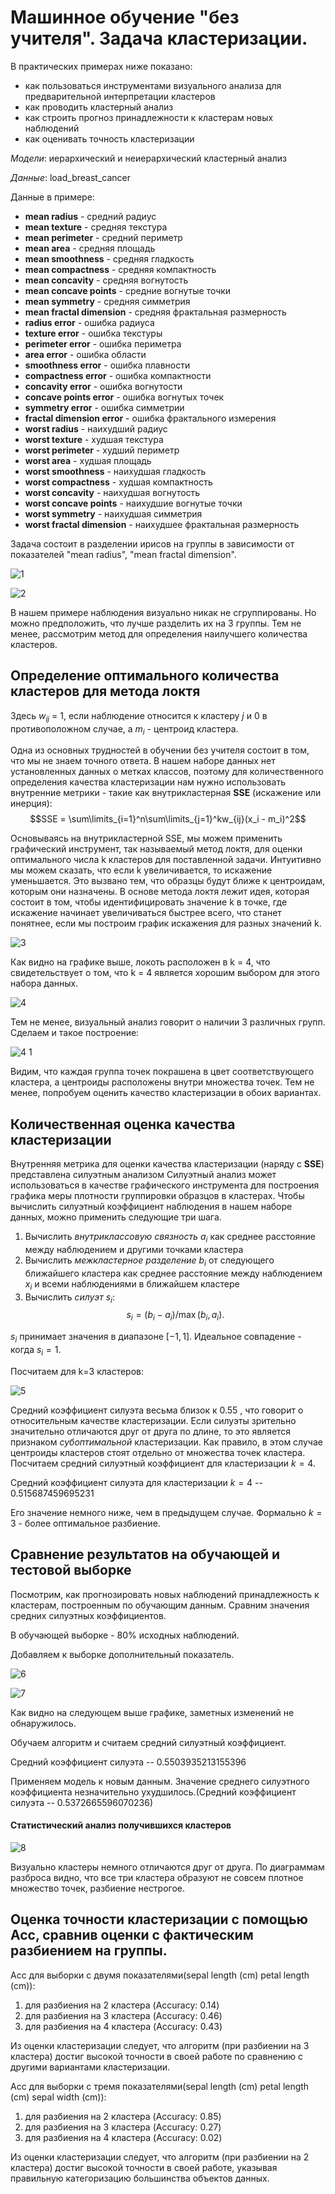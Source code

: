 # Машинное обучение "без учителя". Задача кластеризации. 

В практических примерах ниже показано:   

* как пользоваться инструментами визуального анализа для предварительной интерпретации кластеров 
* как проводить кластерный анализ 
* как строить прогноз принадлежности к кластерам новых наблюдений
* как оценивать точность кластеризации

*Модели*: иерархический и неиерархический кластерный анализ

*Данные*: load_breast_cancer

Данные в примере:
* **mean radius** - средний радиус
* **mean texture** - средняя текстура
* **mean perimeter** - средний периметр
* **mean area** - средняя площадь
* **mean smoothness** - средняя гладкость
* **mean compactness** - средняя компактность
* **mean concavity** - средняя вогнутость
* **mean concave points** - средние вогнутые точки
* **mean symmetry** - средняя симметрия
* **mean fractal dimension** - средняя фрактальная размерность
* **radius error** - ошибка радиуса
* **texture error** - ошибка текстуры
* **perimeter error** - ошибка периметра
* **area error** - ошибка области
* **smoothness error** - ошибка плавности
* **compactness error** - ошибка компактности
* **concavity error** - ошибка вогнутости
* **concave points error** - ошибка вогнутых точек
* **symmetry error** - ошибка симметрии
* **fractal dimension error** - ошибка фрактального измерения
* **worst radius** - наихудший радиус
* **worst texture** - худшая текстура
* **worst perimeter** - худший периметр
* **worst area** - худшая площадь
* **worst smoothness** - наихудшая гладкость
* **worst compactness** - худшая компактность
* **worst concavity** - наихудшая вогнутость
* **worst concave points** - наихудшие вогнутые точки
* **worst symmetry** - наихудшая симметрия
* **worst fractal dimension** - наихудшее фрактальная размерность

Задача состоит в разделении ирисов на группы в зависимости от показателей "mean radius", "mean fractal dimension".

![1](https://user-images.githubusercontent.com/94290501/225143509-8d059027-ebb0-47f4-a9e1-2ffff2b49e2c.jpg)

![2](https://user-images.githubusercontent.com/94290501/225143554-9bfb4146-be62-4bf1-b924-1f70e8686501.jpg)

В нашем примере наблюдения визуально никак не сгруппированы. Но можно предположить, что лучше разделить их на 3 группы. Тем не менее, рассмотрим метод для определения наилучшего количества кластеров.

## Определение оптимального количества кластеров для метода локтя

Здесь $w_{ij}$ = 1, если наблюдение относится к кластеру $j$ и 0 в противоположном случае, а $m_i$ - центроид кластера.

Одна из основных трудностей в обучении без учителя состоит в том, что мы не знаем точного ответа. В нашем наборе данных нет 
установленных данных о метках классов, поэтому для количественного определения качества кластеризации нам нужно использовать внутренние метрики - такие как внутрикластерная **SSE** (искажение или инерция):
$$SSE = \sum\limits_{i=1}^n\sum\limits_{j=1}^kw_{ij}(x_i - m_i)^2$$

Основываясь на внутрикластерной SSE, мы можем применить графический инструмент,
так называемый метод локтя, для оценки оптимального числа k кластеров для поставленной задачи. 
Интуитивно мы можем сказать, что если k увеличивается, то искажение уменьшается. 
Это вызвано тем, что образцы будут ближе к центроидам, которым они назначены. 
В основе метода локтя лежит идея, которая состоит в том, чтобы идентифицировать значение k в точке,
где искажение начинает увеличиваться быстрее всего, что станет понятнее, если мы построим график искажения для разных значений k.

![3](https://user-images.githubusercontent.com/94290501/225143625-49c5ff7e-dbfd-41fc-9b20-86a0b38eeac9.jpg)

Как видно на графике выше, локоть расположен в k = 4, что свидетельствует о том, что k = 4 является хорошим выбором для этого набора данных.

![4](https://user-images.githubusercontent.com/94290501/225143660-2ad5a81c-d410-4a10-8c62-a63334fb5a0a.jpg)

Тем не менее, визуальный анализ говорит о наличии 3 различных групп. Сделаем и такое построение:

![4 1](https://user-images.githubusercontent.com/94290501/225149161-42f0b7b5-6c13-4978-9449-a215d3489d2c.jpg)

Видим, что каждая группа точек покрашена в цвет соответствующего кластера, а центроиды расположены внутри множества точек. Тем не менее, попробуем оценить качество кластеризации в обоих вариантах.

## Количественная оценка качества кластеризации

Внутренняя метрика для оценки качества кластеризации (наряду с **SSE**) представлена силуэтным анализом
Силуэтный анализ может использоваться в качестве графического инструмента для построения графика меры плотности группировки образцов в кластерах. 
Чтобы вычислить силуэтный коэффициент наблюдения в нашем наборе данных, можно применить следующие три шага. 
1. Вычислить *внутриклассовую связность* $a_i$ как среднее расстояние между наблюдением и другими точками кластера
2. Вычислить *межкластерное разделение* $b_i$ от следующего ближайшего кластера как среднее расстояние между наблюдением $х_i$ и всеми наблюдениями в ближайшем кластере
3. Вычислить *силуэт* $s_i$:
$$s_i = (b_i - a_i)/\max(b_i,a_i).$$

$s_i$ принимает значения в диапазоне $[-1, 1]$. Идеальное совпадение - когда $s_i = 1.$

Посчитаем для k=3 кластеров:

![5](https://user-images.githubusercontent.com/94290501/225143705-430e58da-f1df-4f83-a749-60c92e150571.jpg)

Средний коэффициент силуэта весьма близок к 0.55 , что говорит о относительным качестве кластеризации.
Если силуэты зрительно значительно отличаются друг от друга по длине, то это является признаком *субоптимальной* кластеризации. Как правило, в этом случае центроиды кластеров стоят отдельно от множества точек кластера. 
Посчитаем средний силуэтный коэффициент для кластеризации $k=4$. 

Средний коэффициент силуэта для кластеризации $k=4$  --  0.515687459695231

Его значение немного ниже, чем в предыдущем случае. Формально $k=3$ - более оптимальное разбиение.

## Сравнение результатов на обучающей и тестовой выборке
Посмотрим, как прогнозировать новых наблюдений принадлежность к кластерам, построенным по обучающим данным. Сравним значения средних силуэтных коэффициентов.

В обучающей выборке - 80% исходных наблюдений.

Добавляем к выборке дополнительный показатель.

![6](https://user-images.githubusercontent.com/94290501/225143744-3f7741ec-32f0-403d-b27d-997a6044cacc.jpg)

![7](https://user-images.githubusercontent.com/94290501/225143770-5e9e60c5-2549-45c7-94f2-0b490805951c.jpg)

Как видно на следующем выше графике, заметных изменений не обнаружилось.

Обучаем алгоритм и считаем средний силуэтный коэффициент.

Средний коэффициент силуэта --  0.5503935213155396

Применяем модель к новым данным. Значение среднего силуэтного коэффициента незначительно ухудшилось.(Средний коэффициент силуэта --  0.5372665596070236)

#### Статистический анализ получившихся кластеров

![8](https://user-images.githubusercontent.com/94290501/225143833-7c677df8-1d04-47a2-898c-0ad9ced30577.jpg)

Визуально кластеры немного отличаются друг от друга. По диаграммам разброса видно, что все три кластера образуют не совсем плотное множество точек, разбиение нестрогое.

## Оценка точности кластеризации с помощью Acc, сравнив оценки с фактическим разбиением на группы.

Acc для выборки с двумя показателями(sepal length (cm) petal length (cm)):
1) для разбиения на 2 кластера (Accuracy: 0.14)
2) для разбиения на 3 кластера (Accuracy: 0.46)
3) для разбиения на 4 кластера (Accuracy: 0.43)

Из оценки кластеризации следует, что алгоритм (при разбиении на 3 кластера) достиг высокой точности в своей работе по сравнению с другими вариантами кластеризации.

Acc для выборки с тремя показателями(sepal length (cm) petal length (cm) sepal width (cm)):
1) для разбиения на 2 кластера (Accuracy: 0.85)
2) для разбиения на 3 кластера (Accuracy: 0.27)
3) для разбиения на 4 кластера (Accuracy: 0.02)

Из оценки кластеризации следует, что алгоритм (при разбиении на 2 кластера) достиг высокой точности в своей работе, указывая правильную категоризацию большинства объектов данных.


